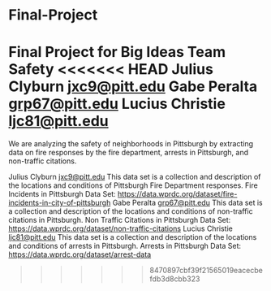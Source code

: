 # Final-Project
Final Project for Big Ideas
Team Safety
<<<<<<< HEAD
Julius Clyburn jxc9@pitt.edu
Gabe Peralta grp67@pitt.edu
Lucius Christie ljc81@pitt.edu
=======

We are analyzing the safety of neighborhoods in Pittsburgh by extracting data on fire responses by the fire department, arrests in Pittsburgh, and non-traffic citations. 

Julius Clyburn jxc9@pitt.edu
    This data set is a collection and description of the locations and conditions of Pittsburgh Fire Department responses.
    Fire Incidents in Pittsburgh Data Set: https://data.wprdc.org/dataset/fire-incidents-in-city-of-pittsburgh
Gabe Peralta grp67@pitt.edu
    This data set is a collection and description of the locations and conditions of non-traffic citations in Pittsburgh.
    Non Traffic Citations in Pittsburgh Data Set: https://data.wprdc.org/dataset/non-traffic-citations
Lucius Christie ljc81@pitt.edu
    This data set is a collection and description of the locations and conditions of arrests in Pittsburgh.
    Arrests in Pittsburgh Data Set: https://data.wprdc.org/dataset/arrest-data
>>>>>>> 8470897cbf39f21565019eacecbefdb3d8cbb323
